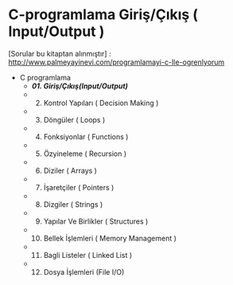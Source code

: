 # C-programlama Giriş/Çıkış ( Input/Output )
[Sorular bu kitaptan alınmıştır] : http://www.palmeyayinevi.com/programlamayi-c-Ile-ogrenIyorum

* C programlama
  * **_01. Giriş/Çıkış(Input/Output)_**
  * 02. Kontrol Yapıları ( Decision Making )
  * 03. Döngüler ( Loops )
  * 04. Fonksiyonlar ( Functions )
  * 05. Özyineleme ( Recursion )
  * 06. Diziler ( Arrays )
  * 07. İşaretçiler ( Pointers )
  * 08. Dizgiler ( Strings )
  * 09. Yapılar Ve Birlikler ( Structures )
  * 10. Bellek İşlemleri ( Memory Management )
  * 11. Bagli Listeler ( Linked List )
  * 12. Dosya İşlemleri (File I/O)
